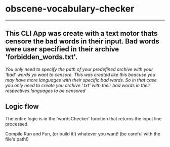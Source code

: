 # obscene-vocabulary-checker
---

This CLI App was create with a text motor thats censore the bad words in their input. Bad words were user specified in their archive 'forbidden_words.txt'. 
---

*You only need to specify the path of your predefined archive with your 'bad' words yo want to censore. This was created like this beacuse you may have more 
languages with their specific bad words. So in that case you only need to create you archive '.txt' with their bad words in their respectives languages to be censored*

**Logic flow**
---
The entire logic is in the 'wordsChecker' function that returns the input line processed. 

Compile Run and Fun, (or build it!) whatever you want! (be careful with the file's path!)

